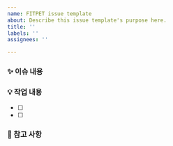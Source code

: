 ```yaml
---
name: FITPET issue template
about: Describe this issue template's purpose here.
title: ''
labels: ''
assignees: ''

---
```


### ✨ 이슈 내용
> 

### 💡 작업 내용
- [ ]
- [ ]

### 📌 참고 사항
